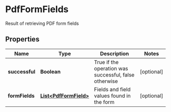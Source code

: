 

# PdfFormFields

Result of retrieving PDF form fields

## Properties

| Name | Type | Description | Notes |
|------------ | ------------- | ------------- | -------------|
|**successful** | **Boolean** | True if the operation was successful, false otherwise |  [optional] |
|**formFields** | [**List&lt;PdfFormField&gt;**](PdfFormField.md) | Fields and field values found in the form |  [optional] |



